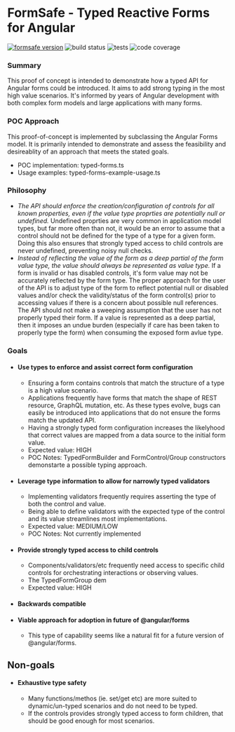 # FormSafe - Typed Reactive Forms for Angular

[![formsafe version](https://img.shields.io/npm/v/formsafe.svg)](https://www.npmjs.com/package/formsafe) ![build status](https://img.shields.io/azure-devops/build/craigsmitham/oss/1/master.svg) ![tests](https://img.shields.io/azure-devops/tests/craigsmitham/oss/1/master.svg) ![code coverage](https://img.shields.io/azure-devops/coverage/craigsmitham/oss/1/master.svg)

### Summary

This proof of concept is intended to demonstrate how a typed API for Angular forms could be introduced. It aims to add strong typing in the most high value scenarios. It's informed by years of Angular development with both complex form models and large applications with many forms.

### POC Approach

This proof-of-concept is implemented by subclassing the Angular Forms model. It is primarily intended to demonstrate and assess the feasibility and desireablity of an approach that meets the stated goals.

- POC implementation: typed-forms.ts
- Usage examples: typed-forms-example-usage.ts

### Philosophy

- _The API should enforce the creation/configuration of controls for all known properties, even if the value type proprties are potentially null or undefined._ Undefined proprties are very common in application model types, but far more often than not, it would be an error to assume that a control should not be defined for the type of a type for a given form. Doing this also ensures that strongly typed access to child controls are never undefined, preventing noisy null checks.
- _Instead of reflecting the value of the form as a deep partial of the form value type, the value should always be represented as value type._ If a form is invalid or has disabled controls, it's form value may not be accurately reflected by the form type. The proper approach for the user of the API is to adjust type of the form to reflect potential null or disabled values and/or check the validity/status of the form control(s) prior to accessing values if there is a concern about possible null references. The API should not make a sweeping assumption that the user has not properly typed their form. If a value is represented as a deep partial, then it imposes an undue burden (especially if care has been taken to properly type the form) when consuming the exposed form avlue type.

### Goals

- #### Use types to enforce and assist correct form configuration
  - Ensuring a form contains controls that match the structure of a type is a high value scenario.
  - Applications frequently have forms that match the shape of REST resource, GraphQL mutation, etc. As these types evolve, bugs can easily be introduced into applications that do not ensure the forms match the updated API.
  - Having a strongly typed form configuration increases the likelyhood that correct values are mapped from a data source to the initial form value.
  - Expected value: HIGH
  - POC Notes: TypedFormBuilder and FormControl/Group constructors demonstarte a possible typing approach.
- #### Leverage type information to allow for narrowly typed validators
  - Implementing validators frequently requires asserting the type of both the control and value.
  - Being able to define validators with the expected type of the control and its value streamlines most implementations.
  - Expected value: MEDIUM/LOW
  - POC Notes: Not currently implemented
- #### Provide strongly typed access to child controls
  - Components/validators/etc frequently need access to specific child controls for orchestrating interactions or observing values.
  - The TypedFormGroup dem
  - Expected value: HIGH
- #### Backwards compatible
- #### Viable approach for adoption in future of @angular/forms
  - This type of capability seems like a natural fit for a future version of @angular/forms.

## Non-goals

- #### Exhaustive type safety
  - Many functions/methos (ie. set/get etc) are more suited to dynamic/un-typed scenarios and do not need to be typed.
  - If the controls provides strongly typed access to form children, that should be good enough for most scenarios.
